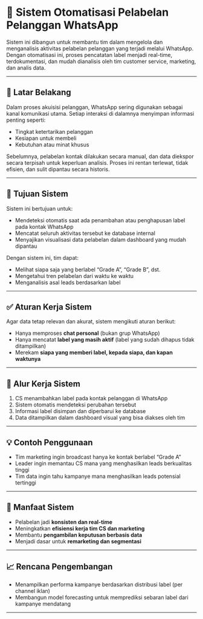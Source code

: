 # 📘 Sistem Otomatisasi Pelabelan Pelanggan WhatsApp

Sistem ini dibangun untuk membantu tim dalam mengelola dan menganalisis aktivitas pelabelan pelanggan yang terjadi melalui WhatsApp. Dengan otomatisasi ini, proses pencatatan label menjadi real-time, terdokumentasi, dan mudah dianalisis oleh tim customer service, marketing, dan analis data.

---

## 📌 Latar Belakang

Dalam proses akuisisi pelanggan, WhatsApp sering digunakan sebagai kanal komunikasi utama. Setiap interaksi di dalamnya menyimpan informasi penting seperti:

- Tingkat ketertarikan pelanggan
- Kesiapan untuk membeli
- Kebutuhan atau minat khusus

Sebelumnya, pelabelan kontak dilakukan secara manual, dan data diekspor secara terpisah untuk keperluan analisis. Proses ini rentan terlewat, tidak efisien, dan sulit dipantau secara historis.

---

## 🎯 Tujuan Sistem

Sistem ini bertujuan untuk:

- Mendeteksi otomatis saat ada penambahan atau penghapusan label pada kontak WhatsApp
- Mencatat seluruh aktivitas tersebut ke database internal
- Menyajikan visualisasi data pelabelan dalam dashboard yang mudah dipantau

Dengan sistem ini, tim dapat:

- Melihat siapa saja yang berlabel “Grade A”, “Grade B”, dst.
- Mengetahui tren pelabelan dari waktu ke waktu
- Menganalisis asal leads berdasarkan label

---

## ✅ Aturan Kerja Sistem

Agar data tetap relevan dan akurat, sistem mengikuti aturan berikut:

- Hanya memproses **chat personal** (bukan grup WhatsApp)
- Hanya mencatat **label yang masih aktif** (label yang sudah dihapus tidak ditampilkan)
- Merekam **siapa yang memberi label, kepada siapa, dan kapan waktunya**

---

## 🔄 Alur Kerja Sistem

1. CS menambahkan label pada kontak pelanggan di WhatsApp
2. Sistem otomatis mendeteksi perubahan tersebut
3. Informasi label disimpan dan diperbarui ke database
4. Data ditampilkan dalam dashboard visual yang bisa diakses oleh tim

---

## 💡 Contoh Penggunaan

- Tim marketing ingin broadcast hanya ke kontak berlabel “Grade A”
- Leader ingin memantau CS mana yang menghasilkan leads berkualitas tinggi
- Tim data ingin tahu kampanye mana menghasilkan leads potensial tertinggi

---

## 🧠 Manfaat Sistem

- Pelabelan jadi **konsisten dan real-time**
- Meningkatkan **efisiensi kerja tim CS dan marketing**
- Membantu **pengambilan keputusan berbasis data**
- Menjadi dasar untuk **remarketing dan segmentasi**

---

## 📈 Rencana Pengembangan

- Menampilkan performa kampanye berdasarkan distribusi label (per channel iklan)
- Membangun model forecasting untuk memprediksi sebaran label dari kampanye mendatang

---